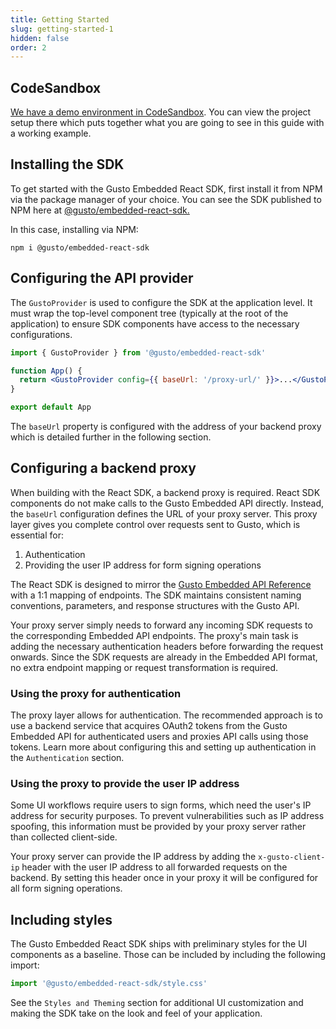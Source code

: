 ```yaml
---
title: Getting Started
slug: getting-started-1
hidden: false
order: 2
---
```


## CodeSandbox

[We have a demo environment in CodeSandbox](https://codesandbox.io/p/devbox/happy-ardinghelli-nzpslw?file=%2Fsrc%2FApp.jsx). You can view the project setup there which puts together what you are going to see in this guide with a working example.

## Installing the SDK

To get started with the Gusto Embedded React SDK, first install it from NPM via the package manager of your choice. You can see the SDK published to NPM here at [@gusto/embedded-react-sdk.](https://www.npmjs.com/package/@gusto/embedded-react-sdk)

In this case, installing via NPM:

```
npm i @gusto/embedded-react-sdk
```

## Configuring the API provider

The `GustoProvider` is used to configure the SDK at the application level. It must wrap the top-level component tree (typically at the root of the application) to ensure SDK components have access to the necessary configurations.

```jsx
import { GustoProvider } from '@gusto/embedded-react-sdk'

function App() {
  return <GustoProvider config={{ baseUrl: '/proxy-url/' }}>...</GustoProvider>
}

export default App
```

The `baseUrl` property is configured with the address of your backend proxy which is detailed further in the following section.

## Configuring a backend proxy

When building with the React SDK, a backend proxy is required. React SDK components do not make calls to the Gusto Embedded API directly. Instead, the `baseUrl` configuration defines the URL of your proxy server. This proxy layer gives you complete control over requests sent to Gusto, which is essential for:

1. Authentication
2. Providing the user IP address for form signing operations

The React SDK is designed to mirror the [Gusto Embedded API Reference](https://docs.gusto.com/embedded-payroll/reference/whats-new-in-v2024-04-01) with a 1:1 mapping of endpoints. The SDK maintains consistent naming conventions, parameters, and response structures with the Gusto API.

Your proxy server simply needs to forward any incoming SDK requests to the corresponding Embedded API endpoints. The proxy's main task is adding the necessary authentication headers before forwarding the request onwards. Since the SDK requests are already in the Embedded API format, no extra endpoint mapping or request transformation is required.

### Using the proxy for authentication

The proxy layer allows for authentication. The recommended approach is to use a backend service that acquires OAuth2 tokens from the Gusto Embedded API for authenticated users and proxies API calls using those tokens. Learn more about configuring this and setting up authentication in the `Authentication` section.

### Using the proxy to provide the user IP address

Some UI workflows require users to sign forms, which need the user's IP address for security purposes. To prevent vulnerabilities such as IP address spoofing, this information must be provided by your proxy server rather than collected client-side.

Your proxy server can provide the IP address by adding the `x-gusto-client-ip` header with the user IP address to all forwarded requests on the backend. By setting this header once in your proxy it will be configured for all form signing operations.

## Including styles

The Gusto Embedded React SDK ships with preliminary styles for the UI components as a baseline. Those can be included by including the following import:

```typescript
import '@gusto/embedded-react-sdk/style.css'
```

See the `Styles and Theming` section for additional UI customization and making the SDK take on the look and feel of your application.
